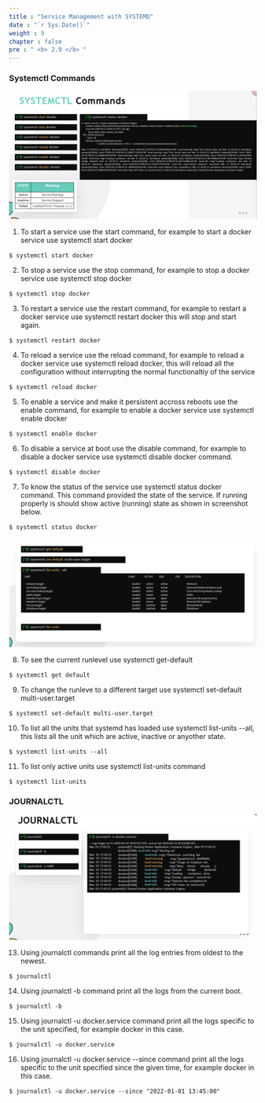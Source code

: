 ```yaml
---
title : "Service Management with SYSTEMD"
date : "`r Sys.Date()`"
weight : 9
chapter : false
pre : " <b> 2.9 </b> "
---
```


### Systemctl Commands
![Createacloud](/images/2-Prerequiste/9/1.png)

1. To start a service use the start command, for example to start a docker service use systemctl start docker

```
$ systemctl start docker
```

2. To stop a service use the stop command, for example to stop a docker service use systemctl stop docker

```
$ systemctl stop docker
```

3. To restart a service use the restart command, for example to restart a docker service use systemctl restart  docker this will stop and start again.

```
$ systemctl restart docker
```

4. To reload a service use the reload command, for example to reload a docker service use systemctl reload docker, this will reload all the configuration without interrupting the normal functionaltiy of the service

```
$ systemctl reload docker
```

5. To enable a service and make it persistent accross reboots use the enable command, for example to enable a docker service use systemctl enable docker

```
$ systemctl enable docker
```

6. To disable a service at boot use the disable command, for example to disable a docker service use systemctl disable docker command.

```
$ systemctl disable docker
```

7. To know the status of the service use systemctl status docker command. This command provided the state of the service. If running properly is should show active (running) state as shown in screenshot below.

```
$ systemctl status docker
```

![Createacloud](/images/2-Prerequiste/9/2.png)

8. To see the current runlevel use systemctl get-default

```
$ systemctl get default
```

9. To change the runleve to a different target use systemctl set-default multi-user.target

```
$ systemctl set-default multi-user.target
```

10. To list all the units that systemd has loaded use systemctl list-units --all, this lists all the unit which are active, inactive or anyother state.

```
$ systemctl list-units --all
```

11. To list only active units use systemctl list-units command

```
$ systemctl list-units
```

### JOURNALCTL
![Createacloud](/images/2-Prerequiste/9/3.png)

13. Using journalctl commands print all the log entries from oldest to the newest.

```
$ journalctl
```

14. Using journalctl -b command print all the logs from the current boot.

```
$ journalctl -b
```

15. Using journalctl -u docker.service command print all the logs specific to the unit specified, for example docker in this case.

```
$ journalctl -u docker.service
```

16. Using journalctl -u docker.service --since command print all the logs specific to the unit specified since the given time, for example docker in this case.

```
$ journalctl -u docker.service --since "2022-01-01 13:45:00"
```